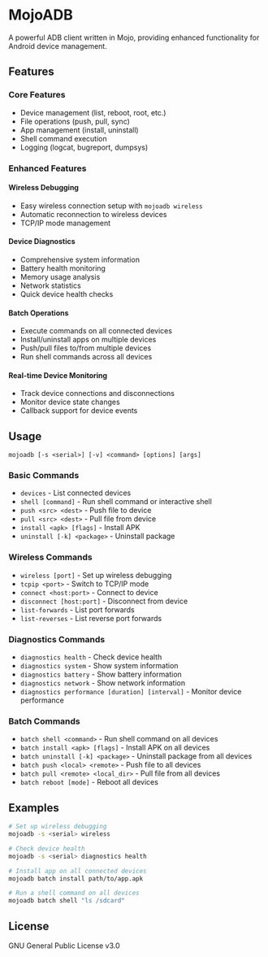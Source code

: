 # MojoADB

A powerful ADB client written in Mojo, providing enhanced functionality for Android device management.

## Features

### Core Features

- Device management (list, reboot, root, etc.)
- File operations (push, pull, sync)
- App management (install, uninstall)
- Shell command execution
- Logging (logcat, bugreport, dumpsys)

### Enhanced Features

#### Wireless Debugging

- Easy wireless connection setup with `mojoadb wireless`
- Automatic reconnection to wireless devices
- TCP/IP mode management

#### Device Diagnostics

- Comprehensive system information
- Battery health monitoring
- Memory usage analysis
- Network statistics
- Quick device health checks

#### Batch Operations

- Execute commands on all connected devices
- Install/uninstall apps on multiple devices
- Push/pull files to/from multiple devices
- Run shell commands across all devices

#### Real-time Device Monitoring

- Track device connections and disconnections
- Monitor device state changes
- Callback support for device events

## Usage

```
mojoadb [-s <serial>] [-v] <command> [options] [args]
```

### Basic Commands

- `devices` - List connected devices
- `shell [command]` - Run shell command or interactive shell
- `push <src> <dest>` - Push file to device
- `pull <src> <dest>` - Pull file from device
- `install <apk> [flags]` - Install APK
- `uninstall [-k] <package>` - Uninstall package

### Wireless Commands

- `wireless [port]` - Set up wireless debugging
- `tcpip <port>` - Switch to TCP/IP mode
- `connect <host:port>` - Connect to device
- `disconnect [host:port]` - Disconnect from device
- `list-forwards` - List port forwards
- `list-reverses` - List reverse port forwards

### Diagnostics Commands

- `diagnostics health` - Check device health
- `diagnostics system` - Show system information
- `diagnostics battery` - Show battery information
- `diagnostics network` - Show network information
- `diagnostics performance [duration] [interval]` - Monitor device performance

### Batch Commands

- `batch shell <command>` - Run shell command on all devices
- `batch install <apk> [flags]` - Install APK on all devices
- `batch uninstall [-k] <package>` - Uninstall package from all devices
- `batch push <local> <remote>` - Push file to all devices
- `batch pull <remote> <local_dir>` - Pull file from all devices
- `batch reboot [mode]` - Reboot all devices

## Examples

```bash
# Set up wireless debugging
mojoadb -s <serial> wireless

# Check device health
mojoadb -s <serial> diagnostics health

# Install app on all connected devices
mojoadb batch install path/to/app.apk

# Run a shell command on all devices
mojoadb batch shell "ls /sdcard"
```

## License

GNU General Public License v3.0
